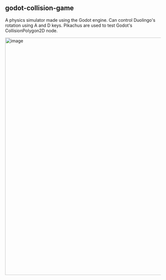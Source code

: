 ## godot-collision-game

A physics simulator made using the Godot engine. Can control Duolingo's rotation using A and D keys. Pikachus are used to test Godot's CollisionPolygon2D node.

<img width="768" alt="image" src="https://user-images.githubusercontent.com/46638829/180780216-31df2f02-7195-4c1f-96e5-9339aa4e0be3.png">
